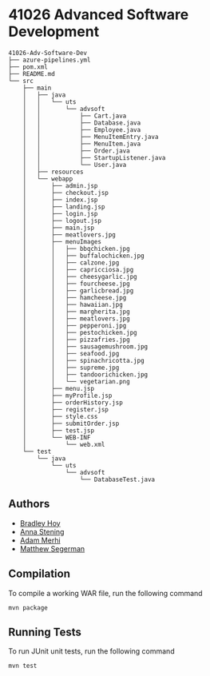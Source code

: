 # 41026 Advanced Software Development
```
41026-Adv-Software-Dev
├── azure-pipelines.yml
├── pom.xml
├── README.md
└── src
    ├── main
    │   ├── java
    │   │   └── uts
    │   │       └── advsoft
    │   │           ├── Cart.java
    │   │           ├── Database.java
    │   │           ├── Employee.java
    │   │           ├── MenuItemEntry.java
    │   │           ├── MenuItem.java
    │   │           ├── Order.java
    │   │           ├── StartupListener.java
    │   │           └── User.java
    │   ├── resources
    │   └── webapp
    │       ├── admin.jsp
    │       ├── checkout.jsp
    │       ├── index.jsp
    │       ├── landing.jsp
    │       ├── login.jsp
    │       ├── logout.jsp
    │       ├── main.jsp
    │       ├── meatlovers.jpg
    │       ├── menuImages
    │       │   ├── bbqchicken.jpg
    │       │   ├── buffalochicken.jpg
    │       │   ├── calzone.jpg
    │       │   ├── capricciosa.jpg
    │       │   ├── cheesygarlic.jpg
    │       │   ├── fourcheese.jpg
    │       │   ├── garlicbread.jpg
    │       │   ├── hamcheese.jpg
    │       │   ├── hawaiian.jpg
    │       │   ├── margherita.jpg
    │       │   ├── meatlovers.jpg
    │       │   ├── pepperoni.jpg
    │       │   ├── pestochicken.jpg
    │       │   ├── pizzafries.jpg
    │       │   ├── sausagemushroom.jpg
    │       │   ├── seafood.jpg
    │       │   ├── spinachricotta.jpg
    │       │   ├── supreme.jpg
    │       │   ├── tandoorichicken.jpg
    │       │   └── vegetarian.png
    │       ├── menu.jsp
    │       ├── myProfile.jsp
    │       ├── orderHistory.jsp
    │       ├── register.jsp
    │       ├── style.css
    │       ├── submitOrder.jsp
    │       ├── test.jsp
    │       └── WEB-INF
    │           └── web.xml
    └── test
        └── java
            └── uts
                └── advsoft
                    └── DatabaseTest.java
```


## Authors

- [Bradley Hoy](https://github.com/B-Hoy)
- [Anna Stening](https://github.com/astening)
- [Adam Merhi](https://github.com/AdamMerhi)
- [Matthew Segerman](https://github.com/gitsugs)
## Compilation

To compile a working WAR file, run the following command

```
mvn package
```


## Running Tests

To run JUnit unit tests, run the following command

```
mvn test
```

